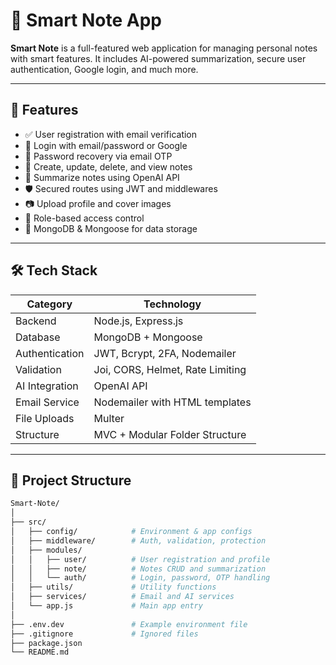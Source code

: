 # 🧠 Smart Note App

**Smart Note** is a full-featured web application for managing personal notes with smart features. It includes AI-powered summarization, secure user authentication, Google login, and much more.

---

## 🚀 Features

- ✅ User registration with email verification
- 🔐 Login with email/password or Google
- 📩 Password recovery via email OTP
- 📝 Create, update, delete, and view notes
- 🤖 Summarize notes using OpenAI API
- 🛡️ Secured routes using JWT and middlewares
- 📷 Upload profile and cover images
- 👤 Role-based access control
- 💾 MongoDB & Mongoose for data storage

---

## 🛠️ Tech Stack

| Category       | Technology                         |
|----------------|-------------------------------------|
| Backend        | Node.js, Express.js                 |
| Database       | MongoDB + Mongoose                  |
| Authentication | JWT, Bcrypt, 2FA, Nodemailer        |
| Validation     | Joi, CORS, Helmet, Rate Limiting    |
| AI Integration | OpenAI API                          |
| Email Service  | Nodemailer with HTML templates      |
| File Uploads   | Multer                              |
| Structure      | MVC + Modular Folder Structure      |

---

## 📁 Project Structure

```bash
Smart-Note/
│
├── src/
│   ├── config/            # Environment & app configs
│   ├── middleware/        # Auth, validation, protection
│   ├── modules/
│   │   ├── user/          # User registration and profile
│   │   ├── note/          # Notes CRUD and summarization
│   │   └── auth/          # Login, password, OTP handling
│   ├── utils/             # Utility functions
│   ├── services/          # Email and AI services
│   └── app.js             # Main app entry
│
├── .env.dev               # Example environment file
├── .gitignore             # Ignored files
├── package.json
└── README.md
